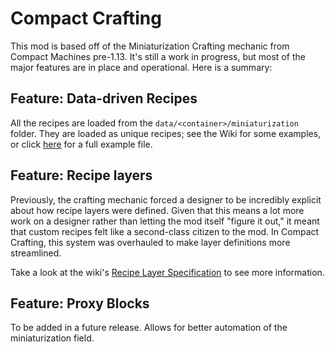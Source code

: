 Compact Crafting
================

This mod is based off of the Miniaturization Crafting mechanic from Compact Machines pre-1.13. It's still
a work in progress, but most of the major features are in place and operational. Here is a summary:

## Feature: Data-driven Recipes
All the recipes are loaded from the `data/<container>/miniaturization` folder. They are loaded as unique recipes;
see the Wiki for some examples, or click [here](#) for a full example file.

## Feature: Recipe layers
Previously, the crafting mechanic forced a designer to be incredibly explicit about how recipe layers were defined. Given
that this means a lot more work on a designer rather than letting the mod itself "figure it out," it meant that custom recipes
felt like a second-class citizen to the mod. In Compact Crafting, this system was overhauled to make layer definitions 
more streamlined.

Take a look at the wiki's [Recipe Layer Specification](#) to see more information.

## Feature: Proxy Blocks
To be added in a future release. Allows for better automation of the miniaturization field.